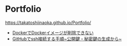 # Portfolio
https://takatoshiinaoka.github.io/Portfolio/

- [DockerでDockerイメージが削除できない](https://qiita.com/gisuyama7/items/82086b30f6b8e6fc14cf)
-  [GitHubでssh接続する手順~公開鍵・秘密鍵の生成から~](https://qiita.com/shizuma/items/2b2f873a0034839e47ce)


